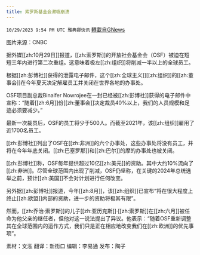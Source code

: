 ```yaml
---
title: 索罗斯基金会濒临崩溃
---
```

`10/29/2023 9:54 PM UTC 雅典娜快讯` [轉載自GNews](https://gnews.org/articles/1896594)

图片来源：CNBC

据外媒[[zh:10月29日]]报道，[[zh:索罗斯]]的开放社会基金会（OSF）被迫在短短三年内进行第二次重组。这意味着极左[[zh:组织]]将削减一半以上的全球员工。

根据[[zh:彭博社]]获得的泄露电子邮件，这个[[zh:全球主义]][[zh:组织]]的[[zh:董事会]]在今年夏天决定解雇员工并关闭在世界各地的办事处。

OSF项目副总裁Binaifer Nowrojee在一封已经被[[zh:彭博社]]获得的电子邮件中宣称：“随着[[zh:6月]]份[[zh:董事会]]决定裁员40%以上，我们的人员规模和足迹必须要减少。”

最新一次裁员后，OSF的员工将少于500人。而截至2021年，该[[zh:组织]]雇用了近1700名员工。

[[zh:彭博社]]列出了OSF在[[zh:非洲]]的六个办事处，这些办事处将没有员工，并将在今年年底关闭。[[zh:巴塞罗那]]和[[zh:巴尔]]的摩的办事处也被关闭。

[[zh:彭博社]]称，OSF每年提供超过10亿[[zh:美元]]的资助。其中大约10%流向了[[zh:非洲]]。尽管全球范围内出现了削减，OSF仍坚称，在关键的2024年总统选举之前，预计[[zh:美国]]不会对计划进行任何改变。

另外据[[zh:彭博社]]报道，今年[[zh:8月]]，该[[zh:组织]]已宣布“将在很大程度上终止[[zh:欧盟]]内部的资助，进一步的资助将极其有限”。

然而，[[zh:乔治·索罗斯]]的儿子[[zh:亚历克斯]]·[[zh:索罗斯]]在[[zh:六月]]被任命为他父亲的继任者，但他对这一说法提出了异议。他表示：“随着OSF重新调整其在全球范围内的运作方式，我们只是正在相应地改变我们在[[zh:欧洲]]的优先事项”。

素材：文泓  翻译：新街口  编辑：李易通  发布：陶子


